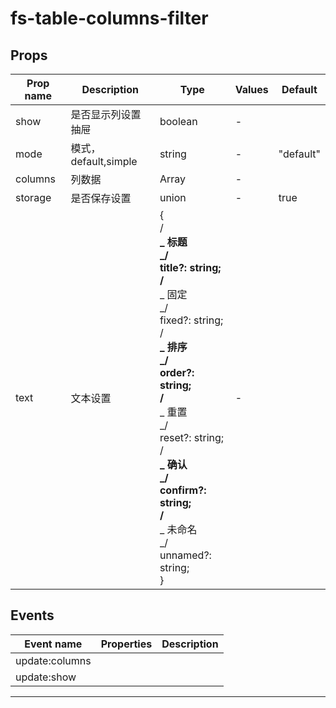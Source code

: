 # fs-table-columns-filter

## Props

| Prop name | Description          | Type                                                                                                                                                                                                                                                                                                                      | Values | Default   |
| --------- | -------------------- | ------------------------------------------------------------------------------------------------------------------------------------------------------------------------------------------------------------------------------------------------------------------------------------------------------------------------- | ------ | --------- |
| show      | 是否显示列设置抽屉   | boolean                                                                                                                                                                                                                                                                                                                   | -      |           |
| mode      | 模式，default,simple | string                                                                                                                                                                                                                                                                                                                    | -      | "default" |
| columns   | 列数据               | Array                                                                                                                                                                                                                                                                                                                     | -      |           |
| storage   | 是否保存设置         | union                                                                                                                                                                                                                                                                                                                     | -      | true      |
| text      | 文本设置             | {<br/> /**<br/> _ 标题<br/> _/<br/> title?: string;<br/> /**<br/> _ 固定<br/> _/<br/> fixed?: string;<br/> /**<br/> _ 排序<br/> _/<br/> order?: string;<br/> /**<br/> _ 重置<br/> _/<br/> reset?: string;<br/> /**<br/> _ 确认<br/> _/<br/> confirm?: string;<br/> /**<br/> _ 未命名<br/> _/<br/> unnamed?: string;<br/>} | -      |           |

## Events

| Event name     | Properties | Description |
| -------------- | ---------- | ----------- |
| update:columns |            |
| update:show    |            |

---
